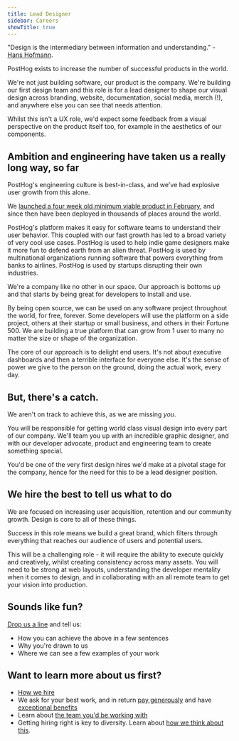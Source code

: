 ```yaml
---
title: Lead Designer
sidebar: Careers
showTitle: true
---
```


"Design is the intermediary between information and understanding." - [Hans Hofmann](https://en.wikipedia.org/wiki/Hans_Hofmann).

PostHog exists to increase the number of successful products in the world.

We're not just building software, our product is the company. We're building our first design team and this role is for a lead designer to shape our visual design across branding, website, documentation, social media, merch (!), and anywhere else you can see that needs attention.

Whilst this isn't a UX role, we'd expect some feedback from a visual perspective on the product itself too, for example in the aesthetics of our components.

## Ambition and engineering have taken us a really long way, so far

PostHog's engineering culture is best-in-class, and we've had explosive user growth from this alone.

We [launched a four week old minimum viable product in February](/handbook/company/story), and since then have been deployed in thousands of places around the world.

PostHog's platform makes it easy for software teams to understand their user behavior. This coupled with our fast growth has led to a broad variety of very cool use cases. PostHog is used to help indie game designers make it more fun to defend earth from an alien threat. PostHog is used by multinational organizations running software that powers everything from banks to airlines. PostHog is used by startups disrupting their own industries.

We're a company like no other in our space. Our approach is bottoms up and that starts by being great for developers to install and use.

By being open source, we can be used on any software project throughout the world, for free, forever. Some developers will use the platform on a side project, others at their startup or small business, and others in their Fortune 500. We are building a true platform that can grow from 1 user to many no matter the size or shape of the organization.

The core of our approach is to delight end users. It's not about executive dashboards and then a terrible interface for everyone else. It's the sense of power we give to the person on the ground, doing the actual work, every day.

## But, there's a catch.

We aren't on track to achieve this, as we are missing *you*.

You will be responsible for getting world class visual design into every part of our company. We'll team you up with an incredible graphic designer, and with our developer advocate, product and engineering team to create something special.

You'd be one of the very first design hires we'd make at a pivotal stage for the company, hence for the need for this to be a lead designer position.

## We hire the best to tell us what to do

We are focused on increasing user acquisition, retention and our community growth. Design is core to all of these things.

Success in this role means we build a great brand, which filters through everything that reaches our audience of users and potential users.

This will be a challenging role - it will require the ability to execute quickly and creatively, whilst creating consistency across many assets. You will need to be strong at web layouts, understanding the developer mentality when it comes to design, and in collaborating with an all remote team to get your vision into production.

## Sounds like fun?

[Drop us a line](https://apply.workable.com/posthog/j/708CF30938/apply/) and tell us:

* How you can achieve the above in a few sentences 
* Why you're drawn to us
* Where we can see a few examples of your work

## Want to learn more about us first?

* [How we hire](/careers#the-process)
* We ask for your best work, and in return [pay generously](/handbook/people/compensation) and have [exceptional benefits](/careers/#benefits)
* Learn about [the team you'd be working with](/handbook/company/team)
* Getting hiring right is key to diversity. Learn about [how we think about this](/handbook/company/diversity).
